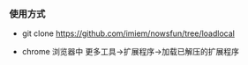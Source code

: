 ### 使用方式

* git clone https://github.com/imiem/nowsfun/tree/loadlocal

* chrome 浏览器中 更多工具->扩展程序->加载已解压的扩展程序

